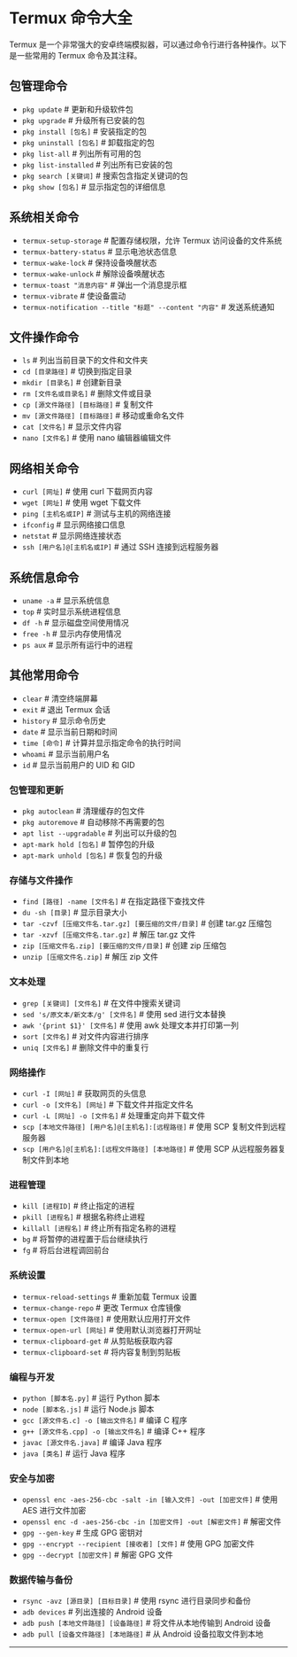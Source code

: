 # Termux 命令大全

Termux 是一个非常强大的安卓终端模拟器，可以通过命令行进行各种操作。以下是一些常用的 Termux 命令及其注释。

## 包管理命令

- `pkg update` # 更新和升级软件包
- `pkg upgrade` # 升级所有已安装的包
- `pkg install [包名]` # 安装指定的包
- `pkg uninstall [包名]` # 卸载指定的包
- `pkg list-all` # 列出所有可用的包
- `pkg list-installed` # 列出所有已安装的包
- `pkg search [关键词]` # 搜索包含指定关键词的包
- `pkg show [包名]` # 显示指定包的详细信息

## 系统相关命令

- `termux-setup-storage` # 配置存储权限，允许 Termux 访问设备的文件系统
- `termux-battery-status` # 显示电池状态信息
- `termux-wake-lock` # 保持设备唤醒状态
- `termux-wake-unlock` # 解除设备唤醒状态
- `termux-toast "消息内容"` # 弹出一个消息提示框
- `termux-vibrate` # 使设备震动
- `termux-notification --title "标题" --content "内容"` # 发送系统通知

## 文件操作命令

- `ls` # 列出当前目录下的文件和文件夹
- `cd [目录路径]` # 切换到指定目录
- `mkdir [目录名]` # 创建新目录
- `rm [文件名或目录名]` # 删除文件或目录
- `cp [源文件路径] [目标路径]` # 复制文件
- `mv [源文件路径] [目标路径]` # 移动或重命名文件
- `cat [文件名]` # 显示文件内容
- `nano [文件名]` # 使用 nano 编辑器编辑文件

## 网络相关命令

- `curl [网址]` # 使用 curl 下载网页内容
- `wget [网址]` # 使用 wget 下载文件
- `ping [主机名或IP]` # 测试与主机的网络连接
- `ifconfig` # 显示网络接口信息
- `netstat` # 显示网络连接状态
- `ssh [用户名]@[主机名或IP]` # 通过 SSH 连接到远程服务器

## 系统信息命令

- `uname -a` # 显示系统信息
- `top` # 实时显示系统进程信息
- `df -h` # 显示磁盘空间使用情况
- `free -h` # 显示内存使用情况
- `ps aux` # 显示所有运行中的进程

## 其他常用命令

- `clear` # 清空终端屏幕
- `exit` # 退出 Termux 会话
- `history` # 显示命令历史
- `date` # 显示当前日期和时间
- `time [命令]` # 计算并显示指定命令的执行时间
- `whoami` # 显示当前用户名
- `id` # 显示当前用户的 UID 和 GID


### **包管理和更新**
- `pkg autoclean` # 清理缓存的包文件
- `pkg autoremove` # 自动移除不再需要的包
- `apt list --upgradable` # 列出可以升级的包
- `apt-mark hold [包名]` # 暂停包的升级
- `apt-mark unhold [包名]` # 恢复包的升级

### **存储与文件操作**
- `find [路径] -name [文件名]` # 在指定路径下查找文件
- `du -sh [目录]` # 显示目录大小
- `tar -czvf [压缩文件名.tar.gz] [要压缩的文件/目录]` # 创建 tar.gz 压缩包
- `tar -xzvf [压缩文件名.tar.gz]` # 解压 tar.gz 文件
- `zip [压缩文件名.zip] [要压缩的文件/目录]` # 创建 zip 压缩包
- `unzip [压缩文件名.zip]` # 解压 zip 文件

### **文本处理**
- `grep [关键词] [文件名]` # 在文件中搜索关键词
- `sed 's/原文本/新文本/g' [文件名]` # 使用 sed 进行文本替换
- `awk '{print $1}' [文件名]` # 使用 awk 处理文本并打印第一列
- `sort [文件名]` # 对文件内容进行排序
- `uniq [文件名]` # 删除文件中的重复行

### **网络操作**
- `curl -I [网址]` # 获取网页的头信息
- `curl -o [文件名] [网址]` # 下载文件并指定文件名
- `curl -L [网址] -o [文件名]` # 处理重定向并下载文件
- `scp [本地文件路径] [用户名]@[主机名]:[远程路径]` # 使用 SCP 复制文件到远程服务器
- `scp [用户名]@[主机名]:[远程文件路径] [本地路径]` # 使用 SCP 从远程服务器复制文件到本地

### **进程管理**
- `kill [进程ID]` # 终止指定的进程
- `pkill [进程名]` # 根据名称终止进程
- `killall [进程名]` # 终止所有指定名称的进程
- `bg` # 将暂停的进程置于后台继续执行
- `fg` # 将后台进程调回前台

### **系统设置**
- `termux-reload-settings` # 重新加载 Termux 设置
- `termux-change-repo` # 更改 Termux 仓库镜像
- `termux-open [文件路径]` # 使用默认应用打开文件
- `termux-open-url [网址]` # 使用默认浏览器打开网址
- `termux-clipboard-get` # 从剪贴板获取内容
- `termux-clipboard-set` # 将内容复制到剪贴板

### **编程与开发**
- `python [脚本名.py]` # 运行 Python 脚本
- `node [脚本名.js]` # 运行 Node.js 脚本
- `gcc [源文件名.c] -o [输出文件名]` # 编译 C 程序
- `g++ [源文件名.cpp] -o [输出文件名]` # 编译 C++ 程序
- `javac [源文件名.java]` # 编译 Java 程序
- `java [类名]` # 运行 Java 程序

### **安全与加密**
- `openssl enc -aes-256-cbc -salt -in [输入文件] -out [加密文件]` # 使用 AES 进行文件加密
- `openssl enc -d -aes-256-cbc -in [加密文件] -out [解密文件]` # 解密文件
- `gpg --gen-key` # 生成 GPG 密钥对
- `gpg --encrypt --recipient [接收者] [文件]` # 使用 GPG 加密文件
- `gpg --decrypt [加密文件]` # 解密 GPG 文件

### **数据传输与备份**
- `rsync -avz [源目录] [目标目录]` # 使用 rsync 进行目录同步和备份
- `adb devices` # 列出连接的 Android 设备
- `adb push [本地文件路径] [设备路径]` # 将文件从本地传输到 Android 设备
- `adb pull [设备文件路径] [本地路径]` # 从 Android 设备拉取文件到本地


---






